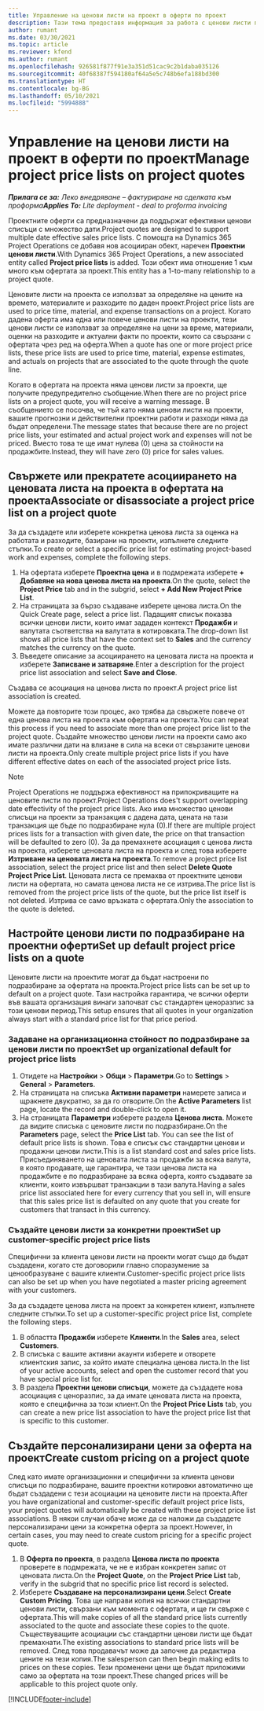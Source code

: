 ```yaml
---
title: Управление на ценови листи на проект в оферти по проект
description: Тази тема предоставя информация за работа с ценови листи по проекти за оферти.
author: rumant
ms.date: 03/30/2021
ms.topic: article
ms.reviewer: kfend
ms.author: rumant
ms.openlocfilehash: 926581f877f91e3a351d51cac9c2b1daba035126
ms.sourcegitcommit: 40f68387f594180af64a5e5c748b6efa188bd300
ms.translationtype: HT
ms.contentlocale: bg-BG
ms.lasthandoff: 05/10/2021
ms.locfileid: "5994888"
---
```

# <a name="manage-project-price-lists-on-project-quotes"></a><span data-ttu-id="0001c-103">Управление на ценови листи на проект в оферти по проект</span><span class="sxs-lookup"><span data-stu-id="0001c-103">Manage project price lists on project quotes</span></span> 

<span data-ttu-id="0001c-104">_**Прилага се за:** Леко внедряване – фактуриране на сделката към проформа_</span><span class="sxs-lookup"><span data-stu-id="0001c-104">_**Applies To:** Lite deployment - deal to proforma invoicing_</span></span>

<span data-ttu-id="0001c-105">Проектните оферти са предназначени да поддържат ефективни ценови списъци с множество дати.</span><span class="sxs-lookup"><span data-stu-id="0001c-105">Project quotes are designed to support multiple date effective sales price lists.</span></span> <span data-ttu-id="0001c-106">С помощта на Dynamics 365 Project Operations се добавя нов асоцииран обект, наречен **Проектни ценови листи**.</span><span class="sxs-lookup"><span data-stu-id="0001c-106">With Dynamics 365 Project Operations, a new associated entity called **Project price lists** is added.</span></span> <span data-ttu-id="0001c-107">Този обект има отношение 1 към много към офертата за проект.</span><span class="sxs-lookup"><span data-stu-id="0001c-107">This entity has a 1-to-many relationship to a project quote.</span></span>

<span data-ttu-id="0001c-108">Ценовите листи на проекта се използват за определяне на цените на времето, материалите и разходите по даден проект.</span><span class="sxs-lookup"><span data-stu-id="0001c-108">Project price lists are used to price time, material, and expense transactions on a project.</span></span> <span data-ttu-id="0001c-109">Когато дадена оферта има една или повече ценови листи на проекти, тези ценови листи се използват за определяне на цени за време, материали, оценки на разходите и актуални факти по проекти, които са свързани с офертата чрез ред на оферта.</span><span class="sxs-lookup"><span data-stu-id="0001c-109">When a quote has one or more project price lists, these price lists are used to price time, material, expense estimates, and actuals on projects that are associated to the quote through the quote line.</span></span>

<span data-ttu-id="0001c-110">Когато в офертата на проекта няма ценови листи за проекти, ще получите предупредително съобщение.</span><span class="sxs-lookup"><span data-stu-id="0001c-110">When there are no project price lists on a project quote, you will receive a warning message.</span></span> <span data-ttu-id="0001c-111">В съобщението се посочва, че тъй като няма ценови листи на проекти, вашите прогнозни и действителни проектни работи и разходи няма да бъдат определени.</span><span class="sxs-lookup"><span data-stu-id="0001c-111">The message states that because there are no project price lists, your estimated and actual project work and expenses will not be priced.</span></span> <span data-ttu-id="0001c-112">Вместо това те ще имат нулева (0) цена за стойности на продажбите.</span><span class="sxs-lookup"><span data-stu-id="0001c-112">Instead, they will have zero (0) price for sales values.</span></span>

## <a name="associate-or-disassociate-a-project-price-list-on-a-project-quote"></a><span data-ttu-id="0001c-113">Свържете или прекратете асоциирането на ценовата листа на проекта в офертата на проекта</span><span class="sxs-lookup"><span data-stu-id="0001c-113">Associate or disassociate a project price list on a project quote</span></span>

<span data-ttu-id="0001c-114">За да създадете или изберете конкретна ценова листа за оценка на работата и разходите, базирани на проекти, изпълнете следните стъпки.</span><span class="sxs-lookup"><span data-stu-id="0001c-114">To create or select a specific price list for estimating project-based work and expenses, complete the following steps.</span></span>

1. <span data-ttu-id="0001c-115">На офертата изберете **Проектна цена** и в подмрежата изберете **+ Добавяне на нова ценова листа на проекта**.</span><span class="sxs-lookup"><span data-stu-id="0001c-115">On the quote, select the **Project Price** tab and in the subgrid, select **+ Add New Project Price List**.</span></span>
2. <span data-ttu-id="0001c-116">На страницата за бързо създаване изберете ценова листа.</span><span class="sxs-lookup"><span data-stu-id="0001c-116">On the Quick Create page, select a price list.</span></span> <span data-ttu-id="0001c-117">Падащият списък показва всички ценови листи, които имат зададен контекст **Продажби** и валутата съответства на валутата в котировката.</span><span class="sxs-lookup"><span data-stu-id="0001c-117">The drop-down list shows all price lists that have the context set to **Sales** and the currency matches the currency on the quote.</span></span>
4. <span data-ttu-id="0001c-118">Въведете описание за асоциирането на ценовата листа на проекта и изберете **Записване и затваряне**.</span><span class="sxs-lookup"><span data-stu-id="0001c-118">Enter a description for the project price list association and select **Save and Close**.</span></span>

<span data-ttu-id="0001c-119">Създава се асоциация на ценова листа по проект.</span><span class="sxs-lookup"><span data-stu-id="0001c-119">A project price list association is created.</span></span>

<span data-ttu-id="0001c-120">Можете да повторите този процес, ако трябва да свържете повече от една ценова листа на проекта към офертата на проекта.</span><span class="sxs-lookup"><span data-stu-id="0001c-120">You can repeat this process if you need to associate more than one project price list to the project quote.</span></span> <span data-ttu-id="0001c-121">Създайте множество ценови листи на проекти само ако имате различни дати на влизане в сила на всеки от свързаните ценови листи на проекта.</span><span class="sxs-lookup"><span data-stu-id="0001c-121">Only create multiple project price lists if you have different effective dates on each of the associated project price lists.</span></span>

> [!NOTE]
> <span data-ttu-id="0001c-122">Project Operations не поддържа ефективност на припокриващите на ценовите листи по проект.</span><span class="sxs-lookup"><span data-stu-id="0001c-122">Project Operations does't support overlapping date effectivity of the project price lists.</span></span> <span data-ttu-id="0001c-123">Ако има множество ценови списъци на проекти за транзакция с дадена дата, цената на тази транзакция ще бъде по подразбиране нула (0).</span><span class="sxs-lookup"><span data-stu-id="0001c-123">If there are multiple project prices lists for a transaction with given date, the price on that transaction will be defaulted to zero (0).</span></span>
<span data-ttu-id="0001c-124">За да премахнете асоциация с ценова листа на проекта, изберете ценовата листа на проекта и след това изберете **Изтриване на ценовата листа на проекта**.</span><span class="sxs-lookup"><span data-stu-id="0001c-124">To remove a project price list association, select the project price list and then select **Delete Quote Project Price List**.</span></span> <span data-ttu-id="0001c-125">Ценовата листа се премахва от проектните ценови листи на офертата, но самата ценова листа не се изтрива.</span><span class="sxs-lookup"><span data-stu-id="0001c-125">The price list is removed from the project price lists of the quote, but the price list itself is not deleted.</span></span> <span data-ttu-id="0001c-126">Изтрива се само връзката с офертата.</span><span class="sxs-lookup"><span data-stu-id="0001c-126">Only the association to the quote is deleted.</span></span>

## <a name="set-up-default-project-price-lists-on-a-quote"></a><span data-ttu-id="0001c-127">Настройте ценови листи по подразбиране на проектни оферти</span><span class="sxs-lookup"><span data-stu-id="0001c-127">Set up default project price lists on a quote</span></span>

<span data-ttu-id="0001c-128">Ценовите листи на проектите могат да бъдат настроени по подразбиране за офертата на проекта.</span><span class="sxs-lookup"><span data-stu-id="0001c-128">Project price lists can be set up to default on a project quote.</span></span> <span data-ttu-id="0001c-129">Тази настройка гарантира, че всички оферти във вашата организация винаги започват със стандартен ценоразпис за този ценови период.</span><span class="sxs-lookup"><span data-stu-id="0001c-129">This setup ensures that all quotes in your organization always start with a standard price list for that price period.</span></span>

### <a name="set-up-organizational-default-for-project-price-lists"></a><span data-ttu-id="0001c-130">Задаване на организационна стойност по подразбиране за ценови листи по проект</span><span class="sxs-lookup"><span data-stu-id="0001c-130">Set up organizational default for project price lists</span></span>

1. <span data-ttu-id="0001c-131">Отидете на **Настройки** > **Общи** > **Параметри**.</span><span class="sxs-lookup"><span data-stu-id="0001c-131">Go to **Settings** > **General** > **Parameters**.</span></span>
2. <span data-ttu-id="0001c-132">На страницата на списъка **Активни параметри** намерете записа и щракнете двукратно, за да го отворите.</span><span class="sxs-lookup"><span data-stu-id="0001c-132">On the **Active Parameters** list page, locate the record and double-click to open it.</span></span> 
3. <span data-ttu-id="0001c-133">На страницата **Параметри** изберете раздела **Ценова листа**. Можете да видите списъка с ценовите листи по подразбиране.</span><span class="sxs-lookup"><span data-stu-id="0001c-133">On the **Parameters** page, select the **Price List** tab. You can see the list of default price lists is shown.</span></span> <span data-ttu-id="0001c-134">Това е списък със стандартни ценови и продажни ценови листи.</span><span class="sxs-lookup"><span data-stu-id="0001c-134">This is a list standard cost and sales price lists.</span></span> <span data-ttu-id="0001c-135">Присъединяването на ценовата листа за продажби за всяка валута, в която продавате, ще гарантира, че тази ценова листа на продажбите е по подразбиране за всяка оферта, която създавате за клиенти, които извършват транзакции в тази валута.</span><span class="sxs-lookup"><span data-stu-id="0001c-135">Having a sales price list associated here for every currency that you sell in, will ensure that this sales price list is defaulted on any quote that you create for customers that transact in this currency.</span></span>

### <a name="set-up-customer-specific-project-price-lists"></a><span data-ttu-id="0001c-136">Създайте ценови листи за конкретни проекти</span><span class="sxs-lookup"><span data-stu-id="0001c-136">Set up customer-specific project price lists</span></span>

<span data-ttu-id="0001c-137">Специфични за клиента ценови листи на проекти могат също да бъдат създадени, когато сте договорили главно споразумение за ценообразуване с вашите клиенти.</span><span class="sxs-lookup"><span data-stu-id="0001c-137">Customer-specific project price lists can also be set up when you have negotiated a master pricing agreement with your customers.</span></span>

<span data-ttu-id="0001c-138">За да създадете ценова листа на проект за конкретен клиент, изпълнете следните стъпки.</span><span class="sxs-lookup"><span data-stu-id="0001c-138">To set up a customer-specific project price list, complete the following steps.</span></span>

1. <span data-ttu-id="0001c-139">В областта **Продажби** изберете **Клиенти**.</span><span class="sxs-lookup"><span data-stu-id="0001c-139">In the **Sales** area, select **Customers**.</span></span>
2. <span data-ttu-id="0001c-140">В списъка с вашите активни акаунти изберете и отворете клиентския запис, за който имате специална ценова листа.</span><span class="sxs-lookup"><span data-stu-id="0001c-140">In the list of your active accounts, select and open the customer record that you have special price list for.</span></span>
3. <span data-ttu-id="0001c-141">В раздела **Проектни ценови списъци**, можете да създадете нова асоциация с ценоразпис, за да имате ценовата листа на проекта, която е специфична за този клиент.</span><span class="sxs-lookup"><span data-stu-id="0001c-141">On the **Project Price Lists** tab, you can create a new price list association to have the project price list that is specific to this customer.</span></span>

## <a name="create-custom-pricing-on-a-project-quote"></a><span data-ttu-id="0001c-142">Създайте персонализирани цени за оферта на проект</span><span class="sxs-lookup"><span data-stu-id="0001c-142">Create custom pricing on a project quote</span></span>

<span data-ttu-id="0001c-143">След като имате организационни и специфични за клиента ценови списъци по подразбиране, вашите проектни котировки автоматично ще бъдат създадени с тези асоциации на ценовите листи на проекта.</span><span class="sxs-lookup"><span data-stu-id="0001c-143">After you have organizational and customer-specific default project price lists, your project quotes will automatically be created with these project price list associations.</span></span> <span data-ttu-id="0001c-144">В някои случаи обаче може да се наложи да създадете персонализирани цени за конкретна оферта за проект.</span><span class="sxs-lookup"><span data-stu-id="0001c-144">However, in certain cases, you may need to create custom pricing for a specific project quote.</span></span> 

1. <span data-ttu-id="0001c-145">В **Оферта по проекта**, в раздела **Ценова листа по проекта** проверете в подмрежата, че не е избран конкретен запис от ценовата листа.</span><span class="sxs-lookup"><span data-stu-id="0001c-145">On the **Project Quote**, on the **Project Price List** tab, verify in the subgrid that no specific price list record is selected.</span></span>
2. <span data-ttu-id="0001c-146">Изберете **Създаване на персонализирани цени**.</span><span class="sxs-lookup"><span data-stu-id="0001c-146">Select **Create Custom Pricing**.</span></span> <span data-ttu-id="0001c-147">Това ще направи копия на всички стандартни ценови листи, свързани към момента с офертата, и ще ги свърже с офертата.</span><span class="sxs-lookup"><span data-stu-id="0001c-147">This will make copies of all the standard price lists currently associated to the quote and associate these copies to the quote.</span></span> <span data-ttu-id="0001c-148">Съществуващите асоциации със стандартни ценови листи ще бъдат премахнати.</span><span class="sxs-lookup"><span data-stu-id="0001c-148">The existing associations to standard price lists will be removed.</span></span> <span data-ttu-id="0001c-149">След това продавачът може да започне да редактира цените на тези копия.</span><span class="sxs-lookup"><span data-stu-id="0001c-149">The salesperson can then begin making edits to prices on these copies.</span></span> <span data-ttu-id="0001c-150">Тези променени цени ще бъдат приложими само за офертата на този проект.</span><span class="sxs-lookup"><span data-stu-id="0001c-150">These changed prices will be applicable to this project quote only.</span></span>


[!INCLUDE[footer-include](../../includes/footer-banner.md)]
